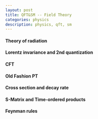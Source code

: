 ```yaml
---
layout: post
title: QFT&SM -- Field Theory
categories: physics
description: physics, qft, sm
---
```


#### Theory of radiation


#### Lorentz invariance and 2nd quantization


#### CFT


#### Old Fashion PT


#### Cross section and decay rate


#### S-Matrix and Time-ordered products


#### Feynman rules
